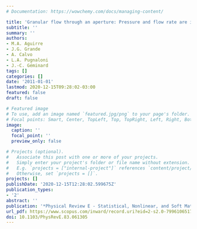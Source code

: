 ```yaml
---
# Documentation: https://wowchemy.com/docs/managing-content/

title: 'Granular flow through an aperture: Pressure and flow rate are independent'
subtitle: ''
summary: ''
authors:
- M.A. Aguirre
- J.G. Grande
- A. Calvo
- L.A. Pugnaloni
- J.-C. Géminard
tags: []
categories: []
date: '2011-01-01'
lastmod: 2020-12-15T09:28:02-03:00
featured: false
draft: false

# Featured image
# To use, add an image named `featured.jpg/png` to your page's folder.
# Focal points: Smart, Center, TopLeft, Top, TopRight, Left, Right, BottomLeft, Bottom, BottomRight.
image:
  caption: ''
  focal_point: ''
  preview_only: false

# Projects (optional).
#   Associate this post with one or more of your projects.
#   Simply enter your project's folder or file name without extension.
#   E.g. `projects = ["internal-project"]` references `content/project/deep-learning/index.md`.
#   Otherwise, set `projects = []`.
projects: []
publishDate: '2020-12-15T12:28:02.599675Z'
publication_types:
- '2'
abstract: ''
publication: '*Physical Review E - Statistical, Nonlinear, and Soft Matter Physics*'
url_pdf: https://www.scopus.com/inward/record.uri?eid=2-s2.0-79961065170&doi=10.1103%2fPhysRevE.83.061305&partnerID=40&md5=c8d2c53e148404b57fc5485261236191
doi: 10.1103/PhysRevE.83.061305
---
```

